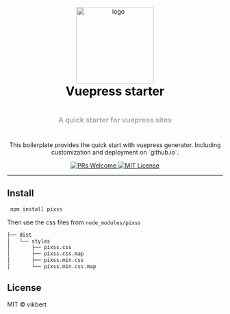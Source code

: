 <div align="center">
  <!-- Logo and title and sub-title -->
  <img src="https://vuepress.vuejs.org/hero.png" alt="logo" width="180"/>
  <h1 style="font-weight: bolder; color: black; margin-top: 0px">Vuepress starter</h1>
  <h3 style="color: darkgrey; margin: 40px 0"> 
    A quick starter for vuepress sites
  </h3>

  <!-- description of project -->
  <p>
    This boilerplate provides the quick start with vuepress generator. Including customization and deployment on `github.io`.
  </p>

  <!-- github icons for PR and License -->
  <p>
    <a href="#">
      <img src="https://img.shields.io/badge/PRs-Welcome-brightgreen.svg?style=flat-square" alt="PRs Welcome">
    </a>
    <a href="#">
      <img src="https://img.shields.io/badge/License-MIT-brightgreen.svg?style=flat-square" alt="MIT License">
    </a>
  </p>
</div>

---

## Install

```bash
 npm install pixss
```

Then use the css files from `node_modules/pixss`

```bash
├── dist
│   └── styles
│       ├── pixss.css
│       ├── pixss.css.map
│       ├── pixss.min.css
│       └── pixss.min.css.map
```

## License

MIT © vikbert
